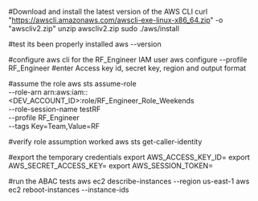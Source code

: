 #Download and install the latest version of the AWS CLI
curl "https://awscli.amazonaws.com/awscli-exe-linux-x86_64.zip" -o "awscliv2.zip"
unzip awscliv2.zip
sudo ./aws/install

#test its been properly installed
aws --version

#configure aws cli for the RF_Engineer IAM user
aws configure --profile RF_Engineer
#enter Access key id, secret key, region and output format

#assume the role
aws sts assume-role \
  --role-arn arn:aws:iam::<DEV_ACCOUNT_ID>:role/RF_Engineer_Role_Weekends  \
  --role-session-name testRF \
  --profile RF_Engineer \
  --tags Key=Team,Value=RF

  #verify role assumption worked
  aws sts get-caller-identity

#export the temporary credentials
export AWS_ACCESS_KEY_ID=<copied AccessKeyId>
export AWS_SECRET_ACCESS_KEY=<copied SecretAccessKey>
export AWS_SESSION_TOKEN=<copied SessionToken>

#run the ABAC tests
aws ec2 describe-instances --region us-east-1
aws ec2 reboot-instances --instance-ids <RF-instance-id>
